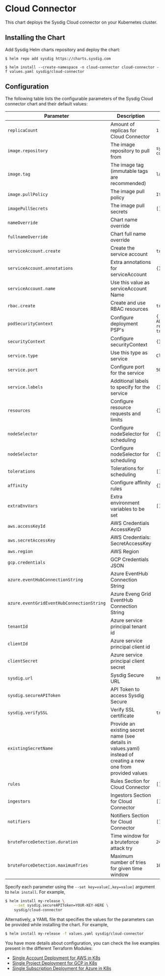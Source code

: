 # Cloud Connector

This chart deploys the Sysdig Cloud connector on your Kubernetes cluster.

## Installing the Chart

Add Sysdig Helm charts repository and deploy the chart:

```
$ helm repo add sysdig https://charts.sysdig.com

$ helm install --create-namespace -n cloud-connector cloud-connector -f values.yaml sysdig/cloud-connector
```

## Configuration

The following table lists the configurable parameters of the Sysdig Cloud connector
chart and their default values:

| Parameter                        | Description                                                                                                     | Default                                                                         |
| -------------------------------- | --------------------------------------------------------------------------------------------------------------- | ------------------------------------------------------------------------------- |
| `replicaCount`                   | Amount of replicas for Cloud Connector                                                                          | `1`                                                                             |
| `image.repository`               | The image repository to pull from                                                                               | `sysdiglabs/cloud-connector`                                                    |
| `image.tag`               	    | The image tag (immutable tags are recommended)                                                                 | `latest pinned version`                                                                    |
| `image.pullPolicy`               | The image pull policy                                                                                           | `IfNotPresent`                                                                  |
| `imagePullSecrets`               | The image pull secrets                                                                                          | `[]`                                                                            |
| `nameOverride`                   | Chart name override                                                                                             | ` `                                                                             |
| `fullnameOverride`               | Chart full name override                                                                                        | ` `                                                                             |
| `serviceAccount.create`          | Create the service account                                                                                      | `true`                                                                          |
| `serviceAccount.annotations`     | Extra annotations for serviceAccount                                                                            | `{}`                                                                            |
| `serviceAccount.name`            | Use this value as serviceAccount Name                                                                           | ` `                                                                             |
| `rbac.create`                    | Create and use RBAC resources                                                                                   | `true`                                                                          |
| `podSecurityContext`             | Configure deployment PSP's                                                                                      | `{ capabilities: drop: - ALL readOnlyRootFileSystem: true runAsNonRoot: true }` |
| `securityContext`                | Configure securityContext                                                                                       | `{}`                                                                            |
| `service.type`                   | Use this type as service                                                                                        | `ClusterIP`                                                                     |
| `service.port`                   | Configure port for the service                                                                                  | `5000`                                                                          |
| `service.labels`                 | Additional labels to specify for the service                                                                    | `{}`                                                                            |
| `resources`                      | Configure resource requests and limits                                                                          | `{}`                                                                            |
| `nodeSelector`                   | Configure nodeSelector for scheduling                                                                           | `{}`                                                                            |
| `nodeSelector`                   | Configure nodeSelector for scheduling                                                                           | `{}`                                                                            |
| `tolerations`                    | Tolerations for scheduling                                                                                      | `[]`                                                                            |
| `affinity`                       | Configure affinity rules                                                                                        | `{}`                                                                            |
| `extraEnvVars`                   | Extra environment variables to be set                                                                           | `[]`                                                                            |
| `aws.accessKeyId`                | AWS Credentials AccessKeyID                                                                                     | ` `                                                                             |
| `aws.secretAccessKey`            | AWS Credentials: SecretAccessKey                                                                                | ` `                                                                             |
| `aws.region`                     | AWS Region                                                                                                      | ` `                                                                             |
| `gcp.credentials`                | GCP Credentials JSON                                                                                            | ` `                                                                             |
| `azure.eventHubConnectionString` | Azure EventHub Connection String                                                                                | ` `                                                                             |
| `azure.eventGridEventHubConnectionString` | Azure Eveng Grid EventHub Connection String                                                                                | ` `                                                                             |
| `tenantId`                       | Azure service principal tenant id         |                                                                     |
| `clientId`                       | Azure service principal client id         |                                                                     |
| `clientSecret`                   | Azure service principal client secret     |                                                                     |
| `sysdig.url`                     | Sysdig Secure URL                                                                                               | `https://secure.sysdig.com`                                                     |
| `sysdig.secureAPIToken`          | API Token to access Sysdig Secure                                                                               | ` `                                                                             |
| `sysdig.verifySSL`               | Verify SSL certificate                                                                                          | `true`                                                                          |
| `existingSecretName`             | Provide an existing secret name (see details in values.yaml) instead of creating a new one from provided values | ` `                                                                             |
| `rules`                          | Rules Section for Cloud Connector                                                                               | `[]`                                                                            |
| `ingestors`                      | Ingestors Section for Cloud Connector                                                                           | `[]`                                                                            |
| `notifiers`                      | Notifiers Section for Cloud Connector                                                                           | `[]`                                                                            |
| `bruteForceDetection.duration`   | Time window for a bruteforce attack try    | `24h` |
| `bruteForceDetection.maximumTries`    | Maximum number of tries for given time window     | `10`    |

Specify each parameter using the `--set key=value[,key=value]` argument to `helm install`. For example,

```bash
$ helm install my-release \
    --set sysdig.secureAPIToken=YOUR-KEY-HERE \
    sysdig/cloud-connector
```

Alternatively, a YAML file that specifies the values for the parameters can be provided while installing the chart. For example,

```bash
$ helm install my-release -f values.yaml sysdig/cloud-connector
```


You have more details about configuration, you can check the live examples present in the different Terraform Modules:

* [Single Account Deployment for AWS in K8s](https://github.com/sysdiglabs/terraform-aws-secure-for-cloud/blob/master/examples/single-account-k8s/cloud-connector.tf#L27)
* [Single Project Deployment for GCP in K8s](https://github.com/sysdiglabs/terraform-google-secure-for-cloud/blob/master/examples/single-project-k8s/cloud-connector.tf#L32)
* [Single Subscription Deployment for Azure in K8s](https://github.com/sysdiglabs/terraform-azurerm-secure-for-cloud/blob/master/examples/single-subscription-k8s/cloud-connector.tf#L1)
